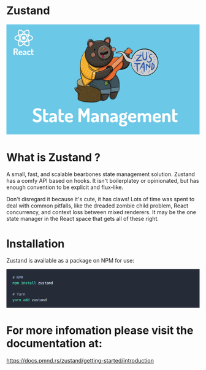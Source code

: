 # Zustand

![](zustand.png)

# What is Zustand ?

A small, fast, and scalable bearbones state management solution. Zustand has a comfy API based on hooks. It isn't boilerplatey or opinionated, but has enough convention to be explicit and flux-like.

Don't disregard it because it's cute, it has claws! Lots of time was spent to deal with common pitfalls, like the dreaded zombie child problem, React concurrency, and context loss between mixed renderers. It may be the one state manager in the React space that gets all of these right.

# Installation

Zustand is available as a package on NPM for use:

![](npm.png)

# For more infomation please visit the documentation at:
https://docs.pmnd.rs/zustand/getting-started/introduction


